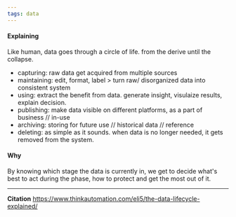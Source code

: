 ```yaml
---
tags: data
---
```


#### Explaining
Like human, data goes through a circle of life. from the derive until the collapse. 
- capturing: raw data get acquired from multiple sources
- maintaining: edit, format, label  > turn raw/ disorganized data into consistent system
- using: extract the benefit from data. generate insight, visulaize results, explain decision.
- publishing: make data visible on different platforms, as a part of business // in-use
- archiving: storing for future use // historical data // reference
- deleting: as simple as it sounds. when data is no longer needed, it gets removed from the system. 

#### Why
By knowing which stage the data is currently in, we get to decide what's best to act during the phase, how to protect and get the most out of it. 

---

**Citation**
https://www.thinkautomation.com/eli5/the-data-lifecycle-explained/